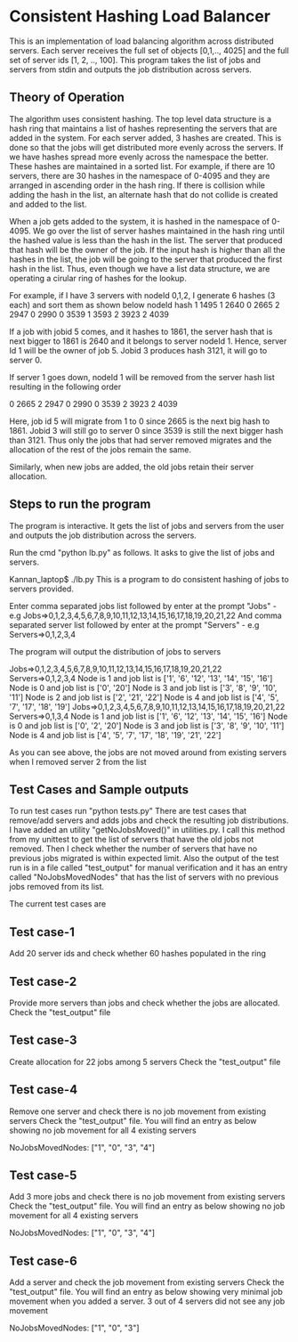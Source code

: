 Consistent Hashing Load Balancer
===============================

This is an implementation of load balancing algorithm across distributed servers.
Each server receives the full set of objects [0,1,.., 4025] and the full set
of server ids [1, 2, .., 100]. This program takes the list of jobs and servers
from stdin and outputs the job distribution across servers.

Theory of Operation
-------------------

The algorithm uses consistent hashing. The top level data structure is a hash ring
that maintains a list of hashes representing the servers that are added in the 
system. For each server added, 3 hashes are created. This is done so that the
jobs will get distributed more evenly across the servers. If we have hashes 
spread more evenly across the namespace the better. These hashes are maintained 
in a sorted list. For example, if there are 10 servers, there are 30 hashes in 
the namespace of 0-4095 and they are arranged in ascending order in the hash ring. 
If there is collision while adding the hash in the list, an alternate hash that 
do not collide is created and added to the list.

When a job gets added to the system, it is hashed in the namespace of 0-4095. We 
go over the list of server hashes maintained in the hash ring until the hashed value
is less than the hash in the list. The server that produced that hash  will be the
owner of the job. If the input hash is higher than all the hashes in the list, the
job will be going to the server that produced the first hash in the list. Thus, even
though we have a list data structure, we are operating a cirular ring of hashes for
the lookup.

For example, if I have 3 servers with nodeId 0,1,2, I generate 6 hashes (3 each) and
sort them as shown below
nodeId  hash
1       1495
1       2640
0       2665
2       2947
0       2990
0       3539
1       3593
2       3923
2       4039

If a job with jobid 5 comes, and it hashes to 1861, the server hash that is next bigger
to 1861 is 2640 and it belongs to server nodeId 1. Hence, server Id 1 will be the owner 
of job 5. Jobid 3 produces hash 3121, it will go to server 0.

If server 1 goes down, nodeId 1 will be removed from the server hash list resulting in the
following order

0       2665
2       2947
0       2990
0       3539
2       3923
2       4039

Here, job id 5 will migrate from 1 to 0 since 2665 is the next big hash to 1861. Jobid 3 
will still go to server 0 since 3539 is still the next bigger hash than 3121. Thus only
the jobs that had server removed migrates and the allocation  of the rest of the jobs 
remain the same.

Similarly, when new jobs are added, the old jobs retain their server allocation. 

Steps to run the program
-----------------------

The program is interactive. It gets the list of jobs and servers from the user and outputs
the job distribution across the servers.

Run the cmd "python lb.py" as follows. It asks to give the list of jobs and servers.

Kannan_laptop$ ./lb.py
This is a program to do consistent hashing of jobs to servers provided.

Enter comma separated jobs list followed by enter at the prompt "Jobs" - e.g Jobs=>0,1,2,3,4,5,6,7,8,9,10,11,12,13,14,15,16,17,18,19,20,21,22
And comma separated server list followed by enter at the prompt "Servers" - e.g Servers=>0,1,2,3,4

The program will output the distribution of jobs to servers

Jobs=>0,1,2,3,4,5,6,7,8,9,10,11,12,13,14,15,16,17,18,19,20,21,22
Servers=>0,1,2,3,4
Node is 1 and job list is ['1', '6', '12', '13', '14', '15', '16']
Node is 0 and job list is ['0', '20']
Node is 3 and job list is ['3', '8', '9', '10', '11']
Node is 2 and job list is ['2', '21', '22']
Node is 4 and job list is ['4', '5', '7', '17', '18', '19']
Jobs=>0,1,2,3,4,5,6,7,8,9,10,11,12,13,14,15,16,17,18,19,20,21,22
Servers=>0,1,3,4
Node is 1 and job list is ['1', '6', '12', '13', '14', '15', '16']
Node is 0 and job list is ['0', '2', '20']
Node is 3 and job list is ['3', '8', '9', '10', '11']
Node is 4 and job list is ['4', '5', '7', '17', '18', '19', '21', '22']


As you can see above, the jobs are not moved around from existing servers
when I removed server 2 from the list


Test Cases and Sample outputs
----------------------------

To run test cases run "python tests.py"
There are test cases that remove/add servers and adds jobs and check the resulting
job distributions. I have added an utility "getNoJobsMoved()" in utilities.py. I 
call this method from my unittest to get the list of servers that have the old jobs
not removed. Then I check whether the number of servers that have no previous jobs
migrated is within expected limit.  Also the output of the test run is in a file 
called "test_output" for manual verification and it has an entry called "NoJobsMovedNodes" 
that has the list of servers with no previous jobs removed from its list.

The current test cases are

Test case-1
-----------
Add 20 server ids and check whether  60 hashes populated in the ring


Test case-2
-----------
Provide more servers than jobs and check whether the jobs are allocated. 
Check the "test_output" file

Test case-3
----------
Create allocation for  22 jobs among 5 servers
Check the "test_output" file

Test case-4
----------
Remove one server and check there is no job movement from existing servers
Check the "test_output" file. You will find an entry as below showing no job movement for 
all 4 existing servers

NoJobsMovedNodes:
["1", "0", "3", "4"]


Test case-5
----------
Add 3 more jobs and check there is no job movement from existing servers
Check the "test_output" file. You will find an entry as below showing no job movement for 
all 4 existing servers

NoJobsMovedNodes:
["1", "0", "3", "4"]

Test case-6
----------
Add a server and check the job movement from existing servers
Check the "test_output" file. You will find an entry as below showing very 
minimal job movement when you added a server. 3 out of 4 servers did not 
see any job movement 

NoJobsMovedNodes:
["1", "0", "3"]

